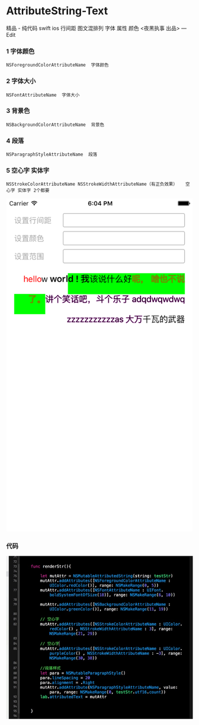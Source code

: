 # AttributeString-Text
精品 - 纯代码 swift ios  行间距 图文混排列 字体 属性 颜色 &lt;夜黑执事 出品> — Edit

### 1 字体颜色

```
NSForegroundColorAttributeName  字体颜色

```

### 2 字体大小

```
NSFontAttributeName  字体大小

```


### 3 背景色
```
NSBackgroundColorAttributeName  背景色

```


### 4 段落
```
NSParagraphStyleAttributeName  段落

```


### 5 空心字 实体字
```
NSStrokeColorAttributeName NSStrokeWidthAttributeName（有正负效果）   空心字 实体字 2个都要

```





![demo](./demo1.png)
### 代码
![demo](./demo2.png)



